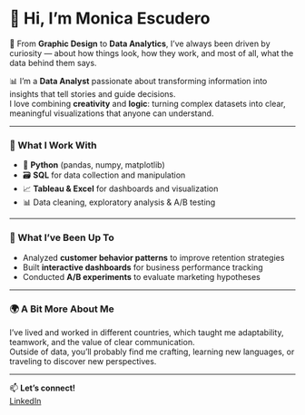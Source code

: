 # 👋 Hi, I’m Monica Escudero  

🎨 From **Graphic Design** to **Data Analytics**, I’ve always been driven by curiosity — about how things look, how they work, and most of all, what the data behind them says.  

📊 I’m a **Data Analyst** passionate about transforming information into insights that tell stories and guide decisions.  
I love combining **creativity** and **logic**: turning complex datasets into clear, meaningful visualizations that anyone can understand.  

---

### 🧠 What I Work With  
- 🐍 **Python** (pandas, numpy, matplotlib)  
- 🗃️ **SQL** for data collection and manipulation  
- 📈 **Tableau & Excel** for dashboards and visualization  
- 📊 Data cleaning, exploratory analysis & A/B testing  

---

### 🚀 What I’ve Been Up To  
- Analyzed **customer behavior patterns** to improve retention strategies  
- Built **interactive dashboards** for business performance tracking  
- Conducted **A/B experiments** to evaluate marketing hypotheses  

---

### 🌍 A Bit More About Me  
I’ve lived and worked in different countries, which taught me adaptability, teamwork, and the value of clear communication.  
Outside of data, you’ll probably find me crafting, learning new languages, or traveling to discover new perspectives.  

---

📫 **Let’s connect!**  
[LinkedIn](https://linkedin.com/in/monica-escudero-aceves) 
